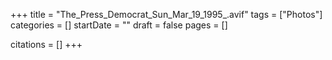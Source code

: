 +++
title = "The_Press_Democrat_Sun_Mar_19_1995_.avif"
tags = ["Photos"]
categories = []
startDate = ""
draft = false
pages = []

citations = []
+++
